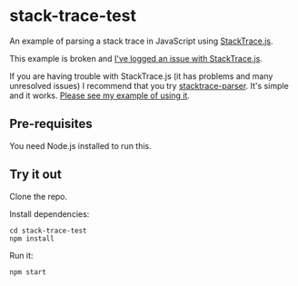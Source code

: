 # stack-trace-test

An example of parsing a stack trace in JavaScript using [StackTrace.js](https://www.stacktracejs.com/#!/docs/error-stack-parser).

This example is broken and [I've logged an issue with StackTrace.js](https://github.com/stacktracejs/error-stack-parser/issues/45).

If you are having trouble with StackTrace.js (it has problems and many unresolved issues) I recommend that you try [stacktrace-parser](https://www.npmjs.com/package/stacktrace-parser). It's simple and it works. [Please see my example of using it](https://github.com/ashleydavis/javascript-stack-trace-parsing-example).

## Pre-requisites

You need Node.js installed to run this.

## Try it out

Clone the repo.

Install dependencies:

    cd stack-trace-test
    npm install

Run it:

    npm start

